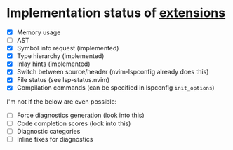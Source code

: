 # Implementation status of [extensions](https://clangd.llvm.org/extensions)
 - [x] Memory usage
 - [ ] AST
 - [x] Symbol info request (implemented)
 - [x] Type hierarchy (implemented)
 - [x] Inlay hints (implemented)
 - [x] Switch between source/header (nvim-lspconfig already does this)
 - [x] File status (see lsp-status.nvim)
 - [x] Compilation commands (can be specified in lspconfig `init_options`)

 I'm not if the below are even possible:
 - [ ] Force diagnostics generation (look into this)
 - [ ] Code completion scores (look into this)
 - [ ] Diagnostic categories
 - [ ] Inline fixes for diagnostics
